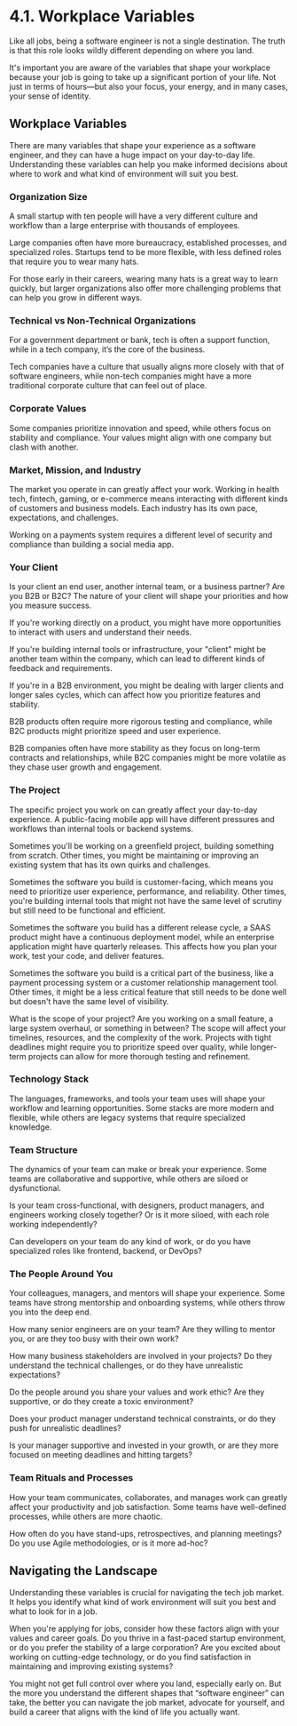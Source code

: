 # 4.1. Workplace Variables

Like all jobs, being a software engineer is not a single destination. The truth is that this role looks wildly different depending on where you land.

It's important you are aware of the variables that shape your workplace because your job is going to take up a significant portion of your life. Not just in terms of hours—but also your focus, your energy, and in many cases, your sense of identity.

## Workplace Variables

There are many variables that shape your experience as a software engineer, and they can have a huge impact on your day-to-day life. Understanding these variables can help you make informed decisions about where to work and what kind of environment will suit you best.

### Organization Size

A small startup with ten people will have a very different culture and workflow than a large enterprise with thousands of employees.

Large companies often have more bureaucracy, established processes, and specialized roles. Startups tend to be more flexible, with less defined roles that require you to wear many hats.

For those early in their careers, wearing many hats is a great way to learn quickly, but larger organizations also offer more challenging problems that can help you grow in different ways.

### Technical vs Non-Technical Organizations

For a government department or bank, tech is often a support function, while in a tech company, it’s the core of the business.

Tech companies have a culture that usually aligns more closely with that of software engineers, while non-tech companies might have a more traditional corporate culture that can feel out of place.

### Corporate Values

Some companies prioritize innovation and speed, while others focus on stability and compliance. Your values might align with one company but clash with another.

### Market, Mission, and Industry

The market you operate in can greatly affect your work. Working in health tech, fintech, gaming, or e-commerce means interacting with different kinds of customers and business models. Each industry has its own pace, expectations, and challenges.

Working on a payments system requires a different level of security and compliance than building a social media app.

### Your Client

Is your client an end user, another internal team, or a business partner? Are you B2B or B2C? The nature of your client will shape your priorities and how you measure success.

If you're working directly on a product, you might have more opportunities to interact with users and understand their needs.

If you're building internal tools or infrastructure, your "client" might be another team within the company, which can lead to different kinds of feedback and requirements.

If you're in a B2B environment, you might be dealing with larger clients and longer sales cycles, which can affect how you prioritize features and stability.

B2B products often require more rigorous testing and compliance, while B2C products might prioritize speed and user experience.

B2B companies often have more stability as they focus on long-term contracts and relationships, while B2C companies might be more volatile as they chase user growth and engagement.

### The Project

The specific project you work on can greatly affect your day-to-day experience. A public-facing mobile app will have different pressures and workflows than internal tools or backend systems.

Sometimes you'll be working on a greenfield project, building something from scratch. Other times, you might be maintaining or improving an existing system that has its own quirks and challenges.

Sometimes the software you build is customer-facing, which means you need to prioritize user experience, performance, and reliability. Other times, you're building internal tools that might not have the same level of scrutiny but still need to be functional and efficient.

Sometimes the software you build has a different release cycle, a SAAS product might have a continuous deployment model, while an enterprise application might have quarterly releases. This affects how you plan your work, test your code, and deliver features.

Sometimes the software you build is a critical part of the business, like a payment processing system or a customer relationship management tool. Other times, it might be a less critical feature that still needs to be done well but doesn't have the same level of visibility.

What is the scope of your project? Are you working on a small feature, a large system overhaul, or something in between? The scope will affect your timelines, resources, and the complexity of the work. Projects with tight deadlines might require you to prioritize speed over quality, while longer-term projects can allow for more thorough testing and refinement.

### Technology Stack

The languages, frameworks, and tools your team uses will shape your workflow and learning opportunities. Some stacks are more modern and flexible, while others are legacy systems that require specialized knowledge.

### Team Structure

The dynamics of your team can make or break your experience. Some teams are collaborative and supportive, while others are siloed or dysfunctional.

Is your team cross-functional, with designers, product managers, and engineers working closely together? Or is it more siloed, with each role working independently?

Can developers on your team do any kind of work, or do you have specialized roles like frontend, backend, or DevOps?

### The People Around You

Your colleagues, managers, and mentors will shape your experience. Some teams have strong mentorship and onboarding systems, while others throw you into the deep end.

How many senior engineers are on your team? Are they willing to mentor you, or are they too busy with their own work?

How many business stakeholders are involved in your projects? Do they understand the technical challenges, or do they have unrealistic expectations?

Do the people around you share your values and work ethic? Are they supportive, or do they create a toxic environment?

Does your product manager understand technical constraints, or do they push for unrealistic deadlines?

Is your manager supportive and invested in your growth, or are they more focused on meeting deadlines and hitting targets?

### Team Rituals and Processes

How your team communicates, collaborates, and manages work can greatly affect your productivity and job satisfaction. Some teams have well-defined processes, while others are more chaotic.

How often do you have stand-ups, retrospectives, and planning meetings? Do you use Agile methodologies, or is it more ad-hoc?

## Navigating the Landscape

Understanding these variables is crucial for navigating the tech job market. It helps you identify what kind of work environment will suit you best and what to look for in a job.

When you're applying for jobs, consider how these factors align with your values and career goals. Do you thrive in a fast-paced startup environment, or do you prefer the stability of a large corporation? Are you excited about working on cutting-edge technology, or do you find satisfaction in maintaining and improving existing systems?

You might not get full control over where you land, especially early on. But the more you understand the different shapes that “software engineer” can take, the better you can navigate the job market, advocate for yourself, and build a career that aligns with the kind of life you actually want.
